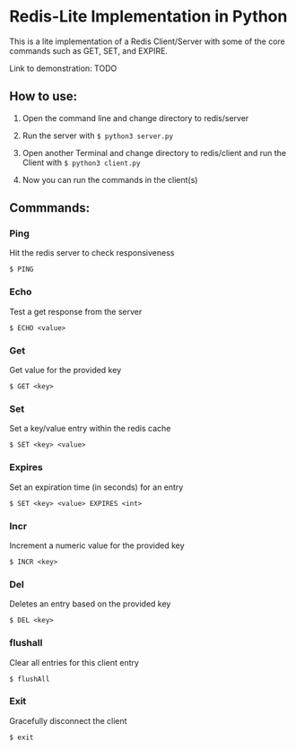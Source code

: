 # Redis-Lite Implementation in Python

This is a lite implementation of a Redis Client/Server with some of the core commands such as GET, SET, and EXPIRE.

Link to demonstration: TODO

## How to use:
1. Open the command line and change directory to redis/server
2. Run the server with ```$ python3 server.py```

3. Open another Terminal and change directory to redis/client and run the Client with ```$ python3 client.py```
4. Now you can run the commands in the client(s)

## Commmands:

### Ping 
Hit the redis server to check responsiveness
```
$ PING
```

### Echo
Test a get response from the server
```
$ ECHO <value>
```

### Get
Get value for the provided key
```
$ GET <key>
```

### Set
Set a key/value entry within the redis cache
```
$ SET <key> <value>
```

### Expires
Set an expiration time (in seconds) for an entry
```
$ SET <key> <value> EXPIRES <int>
```

### Incr
Increment a numeric value for the provided key
```
$ INCR <key>
```

### Del
Deletes an entry based on the provided key
```
$ DEL <key>
```

### flushall
Clear all entries for this client entry
```
$ flushAll
```

### Exit
Gracefully disconnect the client
```
$ exit
```